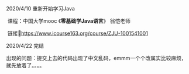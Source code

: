 2020/4/10 重新开始学习Java 

​		课程：中国大学mooc 《**零基础学Java语言**》 翁恺老师

​				链接🔗<https://www.icourse163.org/course/ZJU-1001541001>

2020/4/22 完结

​		出现的问题：提交上去的代码出现了中文乱码，emmm一个个改属实比较麻烦，就先放着了。。。。